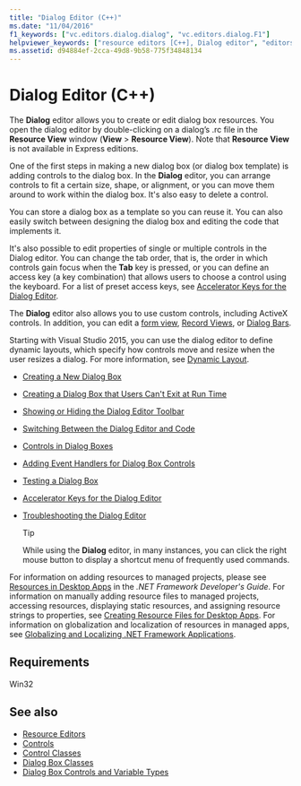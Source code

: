 ```yaml
---
title: "Dialog Editor (C++)"
ms.date: "11/04/2016"
f1_keywords: ["vc.editors.dialog.dialog", "vc.editors.dialog.F1"]
helpviewer_keywords: ["resource editors [C++], Dialog editor", "editors, dialog boxes", "Dialog editor", "dialog boxes [C++], editing"]
ms.assetid: d94884ef-2cca-49d8-9b58-775f34848134
---
```

# Dialog Editor (C++)

The **Dialog** editor allows you to create or edit dialog box resources. You open the dialog editor by double-clicking on a dialog’s .rc file in the **Resource View** window (**View** > **Resource View**). Note that **Resource View** is not available in Express editions.

One of the first steps in making a new dialog box (or dialog box template) is adding controls to the dialog box. In the **Dialog** editor, you can arrange controls to fit a certain size, shape, or alignment, or you can move them around to work within the dialog box. It's also easy to delete a control.

You can store a dialog box as a template so you can reuse it. You can also easily switch between designing the dialog box and editing the code that implements it.

It's also possible to edit properties of single or multiple controls in the Dialog editor. You can change the tab order, that is, the order in which controls gain focus when the **Tab** key is pressed, or you can define an access key (a key combination) that allows users to choose a control using the keyboard. For a list of preset access keys, see [Accelerator Keys for the Dialog Editor](../windows/accelerator-keys-for-the-dialog-editor.md).

The **Dialog** editor also allows you to use custom controls, including ActiveX controls. In addition, you can edit a [form view](../mfc/reference/cformview-class.md), [Record Views](../data/record-views-mfc-data-access.md), or [Dialog Bars](../mfc/dialog-bars.md).

Starting with Visual Studio 2015, you can use the dialog editor to define dynamic layouts, which specify how controls move and resize when the user resizes a dialog. For more information, see [Dynamic Layout](../mfc/dynamic-layout.md).

- [Creating a New Dialog Box](../windows/creating-a-new-dialog-box.md)

- [Creating a Dialog Box that Users Can't Exit at Run Time](../windows/creating-a-dialog-box-that-users-cannot-exit.md)

- [Showing or Hiding the Dialog Editor Toolbar](../windows/showing-or-hiding-the-dialog-editor-toolbar.md)

- [Switching Between the Dialog Editor and Code](../windows/switching-between-dialog-box-controls-and-code.md)

- [Controls in Dialog Boxes](../windows/controls-in-dialog-boxes.md)

- [Adding Event Handlers for Dialog Box Controls](../windows/adding-event-handlers-for-dialog-box-controls.md)

- [Testing a Dialog Box](../windows/testing-a-dialog-box.md)

- [Accelerator Keys for the Dialog Editor](../windows/accelerator-keys-for-the-dialog-editor.md)

- [Troubleshooting the Dialog Editor](../windows/troubleshooting-the-dialog-editor.md)

   > [!TIP]
   > While using the **Dialog** editor, in many instances, you can click the right mouse button to display a shortcut menu of frequently used commands.

For information on adding resources to managed projects, please see [Resources in Desktop Apps](/dotnet/framework/resources/index) in the *.NET Framework Developer's Guide*. For information on manually adding resource files to managed projects, accessing resources, displaying static resources, and assigning resource strings to properties, see [Creating Resource Files for Desktop Apps](/dotnet/framework/resources/creating-resource-files-for-desktop-apps). For information on globalization and localization of resources in managed apps, see [Globalizing and Localizing .NET Framework Applications](/dotnet/standard/globalization-localization/index).

## Requirements

Win32

## See also

- [Resource Editors](../windows/resource-editors.md)
- [Controls](../mfc/controls-mfc.md)
- [Control Classes](../mfc/control-classes.md)
- [Dialog Box Classes](../mfc/dialog-box-classes.md)
- [Dialog Box Controls and Variable Types](../ide/dialog-box-controls-and-variable-types.md)

